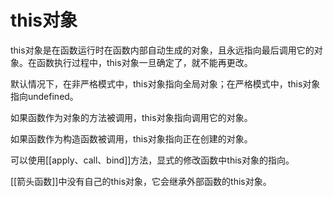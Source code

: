 # this对象
this对象是在函数运行时在函数内部自动生成的对象，且永远指向最后调用它的对象。在函数执行过程中，this对象一旦确定了，就不能再更改。

默认情况下，在非严格模式中，this对象指向全局对象；在严格模式中，this对象指向undefined。

如果函数作为对象的方法被调用，this对象指向调用它的对象。

如果函数作为构造函数被调用，this对象指向正在创建的对象。

可以使用[[apply、call、bind]]方法，显式的修改函数中this对象的指向。

[[箭头函数]]中没有自己的this对象，它会继承外部函数的this对象。